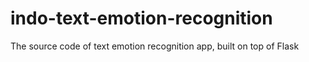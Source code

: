 # indo-text-emotion-recognition
The source code of text emotion recognition app, built on top of Flask
